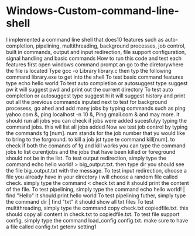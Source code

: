 # Windows-Custom-command-line-shell
I implemented a command line shell that does10 features such as auto-completion, pipelining, multithreading, background processes, job control, built in commands, output and input redirection, file support configuration, signal handling and basic commands
How to run this code and test each features
first open windows command prompt an go to the diretorywhere the file is located
Type gcc -o Library library.c then typ the following command library.exe to get into the shell
To test basic command features type echo hello world
To test auto completion or autosuggest type suggest pw it will suggest pwd and print out the current directory
To test auto completion or autosuggest type suggest hi it will suggest history and print out all the previous commands inputed
next to test for background procesess, go ahed and add many jobs by typing commands such as ping yahoo.com &, ping localhost -n 10 &, Ping gmail.com & and may more. it should run all jobs
you can check if jobs were added sucesfulyy typing the command jobs. this wil list all jobs added
Now we test job control by typing the commands fg [num]. num stands for the job number that yu would like to bring to the forground. to kill a job jst type te command kill[num]. to check if both the comands of fg and kill works you can type the command jobs to list curentjobs and the jobs that have been killed or foreground should not be in the list.
To test output redirection, simply type the command echo hello world! > big_output.txt. then type dir you should see the file big_output.txt with the message.
To test input redirection, choose a file you already have in your directory i will choose a random file called check. simply type the command < check.txt and it should print the content of the file.
To test pipelining, simply type the command echo hello world! | find "Hello" it should print hello world
To test pipelining futher, simply type the command dir | find "txt" it should show all txt files
To test multithreading, simply type the command copy check.txt copiedfile.txt. this should copy all content in check.txt to copiedfile.txt. 
To test file support config, simply type the command load_config config.txt. make sure to have a file called config.txt
getenv setting1
